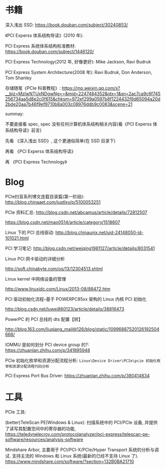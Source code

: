 

# 书籍

深入浅出 SSD: https://book.douban.com/subject/30240853/

《PCI Experss 体系结构导读》(2010 年):

PCI Express 系统体系结构标准教材: https://book.douban.com/subject/1446120/

PCI Express Technology(2012 年, 好像更好): Mike Jackson, Ravi Budruk

PCI Express System Architecture(2008 年): Ravi Budruk, Don Anderson, Tom Shanley

存储随笔《PCIe 科普教程》: https://mp.weixin.qq.com/s?__biz=MzIwNTUxNDgwNg==&mid=2247484352&idx=1&sn=2ac7ca9c6f745256734aa5d8e2c0f615&chksm=972ef299a0597b8f1224432f8d65094a20d2bde20aa7b46f9ef9710b8a003c08976ddb9c0083&scene=21

summay:

不要直接看 spec, spec 没有任何计算机体系结构相关内容(看《PCI Experss 体系结构导读》前言)

先看 《深入浅出 SSD》, 这个更通俗简单(在 SSD 目录下)

再看 《PCI Experss 体系结构导读》

再 《PCI Express Technology》

# Blog

PCIe扫盲系列博文连载目录篇(第一阶段): http://blog.chinaaet.com/justlxy/p/5100053251

PCIe 资料汇总: http://blog.csdn.net/abcamus/article/details/72812507

https://blog.csdn.net/mao0514/article/category/1518607


Linux 下的 PCI 总线驱动: http://blog.chinaunix.net/uid-24148050-id-101021.html


PCI 学习笔记: http://blog.csdn.net/weiqing1981127/article/details/8031541

Linux PCI 网卡驱动的详细分析

http://soft.chinabyte.com/os/13/12304513.shtml

Linux kernel 中网络设备的管理

http://www.linuxidc.com/Linux/2013-08/88472.htm

PCI 驱动初始化流程–基于 POWERPC85xx 架构的 Linux 内核 PCI 初始化

http://blog.csdn.net/luwei860123/article/details/38816473

PowerPC 的 PCI 总线的 dts 配置【转】

http://blog.163.com/liuqiang_mail@126/blog/static/10996887520126192504668/

IOMMU 是如何划分 PCI device group 的?: https://zhuanlan.zhihu.com/p/341895948

PCIe 初始化枚举和资源分配流程分析: `Linux\Device Driver\PCIe\pcie 初始化枚举和资源分配流程代码分析`

PCI Express Port Bus Driver: https://zhuanlan.zhihu.com/p/380414834

# 工具

PCIe 工具:

(better)TeleScan PE(Windows & Linux): 扫描系统中的 PCI/PCIe 设备, 并提供了读写其配置空间中的寄存器的功能, https://teledynelecroy.com/protocolanalyzer/pci-express/telescan-pe-software/resources/analysis-software

Mindshare Arbor, 主要用于 PCI/PCI-X/PCIe/Hyper Transport 系统的分析与调试. 支持主流的 Windows 和 Linux 系统(最新的已经不支持 Linux 了). https://www.mindshare.com/software/?section=132B0BA21710


